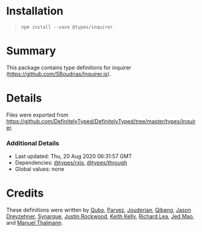 # Installation
> `npm install --save @types/inquirer`

# Summary
This package contains type definitions for inquirer (https://github.com/SBoudrias/Inquirer.js).

# Details
Files were exported from https://github.com/DefinitelyTyped/DefinitelyTyped/tree/master/types/inquirer.

### Additional Details
 * Last updated: Thu, 20 Aug 2020 06:31:57 GMT
 * Dependencies: [@types/rxjs](https://npmjs.com/package/@types/rxjs), [@types/through](https://npmjs.com/package/@types/through)
 * Global values: none

# Credits
These definitions were written by [Qubo](https://github.com/tkQubo), [Parvez](https://github.com/ppathan), [Jouderian](https://github.com/jouderianjr), [Qibang](https://github.com/bang88), [Jason Dreyzehner](https://github.com/bitjson), [Synarque](https://github.com/synarque), [Justin Rockwood](https://github.com/jrockwood), [Keith Kelly](https://github.com/kwkelly), [Richard Lea](https://github.com/chigix), [Jed Mao](https://github.com/jedmao), and [Manuel Thalmann](https://github.com/manuth).
